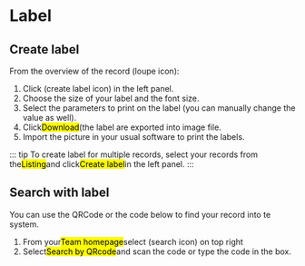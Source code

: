# Label

##  Create label
From the overview of the record (loupe icon):
1. Click (create label icon) in the left panel.
2. Choose the size of your label and the font size. 
3. Select the parameters to print on the label (you can manually change the value as well).
4. Click<mark>Download</mark>(the label are exported into image file.
5. Import the picture in your usual software to print the labels.

::: tip
To create label for multiple records, select your records from the<mark>Listing</mark>and click<mark>Create label</mark>in the left panel.
:::

## Search with label
You can use the QRCode or the code below to find your record into te system.
1. From your<mark>Team homepage</mark>select (search icon) on top right
2. Select<mark>Search by QRcode</mark>and scan the code or type the code in the box.

 
